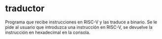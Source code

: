 # traductor
Programa que recibe instrucciones en RISC-V y las traduce a binario.
Se le pide al usuario que introduzca una instrucción en RISC-V, se devuelve la instrucción en hexadecimal en la consola.
